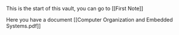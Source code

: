 This is the start of this vault, 
you can go to [[First Note]]

Here you have a document
[[Computer Organization and Embedded Systems.pdf]]
